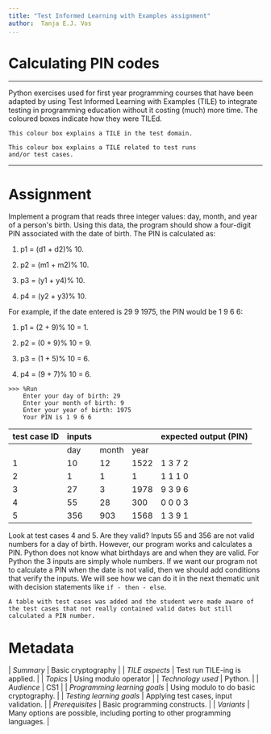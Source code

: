 ```yaml
---
title: "Test Informed Learning with Examples assignment"
author:  Tanja E.J. Vos
...
```


# Calculating PIN codes



------------------------------------------------------------------------

Python exercises used for first year programming courses that
have been adapted by using Test Informed Learning with Examples (TILE)
to integrate testing in programming education without it costing (much)
more time. The coloured boxes indicate how they were TILEd.

```testdomaintile
This colour box explains a TILE in the test domain.
```

```testruntile
This colour box explains a TILE related to test runs 
and/or test cases.
```
------------------------------------------------------------------------

# Assignment

Implement a program that reads three integer values: day, month, and
year of a person's birth. Using this data, the program should show a
four-digit PIN associated with the date of birth. The PIN is
calculated as:

1.  p1 = (d1 + d2)% 10.

2.  p2 = (m1 + m2)% 10.

3.  p3 = (y1 + y4)% 10.

4.  p4 = (y2 + y3)% 10.

For example, if the date entered is 29 9 1975, the PIN would be 1 9
6 6:

1.  p1 = (2 + 9)% 10 = 1.

2.  p2 = (0 + 9)% 10 = 9.

3.  p3 = (1 + 5)% 10 = 6.

4.  p4 = (9 + 7)% 10 = 6.

```small
>>> %Run 
    Enter your day of birth: 29
    Enter your month of birth: 9
    Enter your year of birth: 1975
    Your PIN is 1 9 6 6 
```

**test case ID** | **inputs** |    |   | **expected output (PIN)** 
------------------|------------|-------|------|---------------------------
                    | day        | month | year |                           
1                | 10         | 12    | 1522 | 1 3 7 2                   
2                | 1          | 1     | 1    | 1 1 1 0                   
3                | 27         | 3     | 1978 | 9 3 9 6                   
4                | 55         | 28    | 300  | 0 0 0 3                   
5                | 356        | 903   | 1568 | 1 3 9 1                   

Look at test cases 4 and 5. Are they valid? Inputs 55 and 356 are
not valid numbers for a day of birth. However, our program works and
calculates a PIN. Python does not know what birthdays are and when
they are valid. For Python the 3 inputs are simply whole numbers. If
we want our program not to calculate a PIN when the date is not
valid, then we should add conditions that verify the inputs. We will
see how we can do it in the next thematic unit with decision
statements like `if - then - else`.

```testruntile
A table with test cases was added and the student were made aware of
the test cases that not really contained valid dates but still
calculated a PIN number.
```


# Metadata

| _Summary_ | Basic cryptography |
| _TILE aspects_ | Test run TILE-ing is applied. |
| _Topics_ | Using modulo operator |
| _Technology used_ | Python. |
| _Audience_ | CS1 |
| _Programming learning goals_ | Using modulo to do basic cryptography. |
| _Testing learning goals_ | Applying test cases, input validation. |
| _Prerequisites_ |  Basic programming constructs.  |
| _Variants_ |  Many options are possible, including porting to other programming languages. |